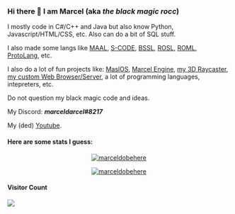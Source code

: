 ### Hi there 👋 I am Marcel (aka *the black magic rocc*)

I mostly code in C#/C++ and Java but also know Python, Javascript/HTML/CSS, etc. Also can do a bit of SQL stuff.

I also made some langs like [MAAL](https://github.com/marceldobehere/MAAL-Marcels-Amazing-Assembly-Language), [S-CODE](https://github.com/marceldobehere/S-CODE-TO-BF), [BSSL](https://github.com/marceldobehere/BSSL), [ROSL](https://github.com/marceldobehere/custom-web-browser-and-server), [ROML](https://github.com/marceldobehere/custom-web-browser-and-server), [ProtoLang](https://github.com/marceldobehere/ProtoLang), etc.



I also do a lot of fun projects like: [MaslOS](https://github.com/marceldobehere/MaslOS), [Marcel Engine](https://github.com/marceldobehere/Marcel-Engine), [my 3D Raycaster](https://github.com/marceldobehere/SDL2-Raycasting-test-or-something-idek), [my custom Web Browser/Server](https://github.com/marceldobehere/custom-web-browser-and-server), a lot of programming languages, intepreters, etc.

Do not question my black magic code and ideas.

My Discord: ***marceldarcel#8217***

My (ded) [Youtube](https://www.youtube.com/channel/UCxFma9-3-LQiwhHNWqEsaXw).



#### Here are some stats I guess:

<p align="center"> <a href="https://github.com/marceldobehere/"><img src="https://github-profile-trophy.vercel.app/?username=marceldobehere&theme=darkhub&margin-w=15&margin-h=15&column=7" alt="marceldobehere" /></a> </p>

<p align="center"> <a href="https://github.com/marceldobehere/"><img src="https://github-readme-stats.vercel.app/api?username=marceldobehere" alt="marceldobehere" /></a> </p>



#### Visitor Count
<img src="https://profile-counter.glitch.me/marceldobehere/count.svg" />
